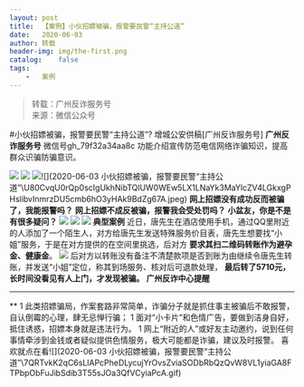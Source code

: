```yaml
---
layout:	post
title:	【案例】小伙招嫖被骗，报警要民警“主持公道”
date:	2020-06-03
author:	转载
header-img:	img/the-first.png
catalog:	false
tags:
	-	案例
---
```


<blockquote><p>转载：广州反诈服务号<br>
来源：微信公众号</p></blockquote>

#小伙招嫖被骗，报警要民警“主持公道”?
增城公安供稿[广州反诈服务号]
**广州反诈服务号**
微信号gh_79f32a34aa8c
功能介绍宣传防范电信网络诈骗知识，提高群众识骗防骗意识。

![]({{site.baseurl}}/postimg/U80CvqU0rQqG0S0XG3fcRK4qGEDtzbMGYRSlZ6OzVrANAgHfMk7qTzp3tia5diaPPetkS2ASOkmlCIu9btqclibJw.gif)
![]({{site.baseurl}}/postimg/U80CvqU0rQp0scIgUkhNibTQlUW0WEw5LyZc61LJaiaprJiar5c3VOv6zJkGkZzowH9ULEwkO79sDr8ox408ib40eQ.gif)
![]({{site.baseurl}}/postimg/U80CvqU0rQp0scIgUkhNibTQlUW0WEw5Lo7sriaDN86rO64Q3FhJGqIqJKFLHbPE6vlRlq6sV8mqAsx3ohswMTTg.png)![](2020-06-03
小伙招嫖被骗，报警要民警“主持公道”\\U80CvqU0rQp0scIgUkhNibTQlUW0WEw5LX1LNaYk3MaYlcZV4LGkxgPHslibvInmrzDU5cmb6hO3yHAk9BdZg67A.jpeg)
**网上招嫖没有成功反而被骗了，我能报警吗？**
**网上招嫖不成反被骗，报警我会受处罚吗？**
**小盆友，你是不是有很多疑问？**
![]({{site.baseurl}}/postimg/U80CvqU0rQp0scIgUkhNibTQlUW0WEw5Lq6yT9TpgvRRAASq33icvS1v3ZsAkFW6y2jF73rFMXbkxiczA4NyeAZtg.jpeg)
![]({{site.baseurl}}/postimg/U80CvqU0rQp0scIgUkhNibTQlUW0WEw5LyZc61LJaiaprJiar5c3VOv6zJkGkZzowH9ULEwkO79sDr8ox408ib40eQ.gif)
![]({{site.baseurl}}/postimg/U80CvqU0rQp0scIgUkhNibTQlUW0WEw5LyZc61LJaiaprJiar5c3VOv6zJkGkZzowH9ULEwkO79sDr8ox408ib40eQ.gif)
**典型案例**
近日，唐先生在酒店使用手机，通过QQ里附近的人添加了一个陌生人，对方给唐先生发送特殊服务价目表，唐先生想要找“小姐”服务，于是在对方提供的在空间里挑选，后对方
**要求其扫二维码转账作为避孕金、健康金**。
![]({{site.baseurl}}/postimg/U80CvqU0rQp0scIgUkhNibTQlUW0WEw5LdJ6WACNlknibJwEsDII0bdumRk3AMFHVuLdkXiaGzFvvGelltsbC8BDQ.jpeg)
后对方以转账没有备注不清楚款项是否到账为由继续令唐先生转账，并发送“小姐”定位，称其到场服务、核对后可退款处理，
**最后转了5710元，长时间没看见有人上门，才发现被骗。**
**广州反诈中心提醒**
**********
**
1
此类招嫖骗局，作案套路非常简单，诈骗分子就是抓住事主被骗后不敢报警，自认倒霉的心理，肆无忌惮行骗；
1
面对“小卡片”和色情广告，要做到洁身自好，抵住诱惑，招嫖本身就是违法行为。
1
网上“附近的人”或好友主动邀约，说到任何事情牵涉到金钱或者疑似提供色情服务，极大可能都是诈骗，建议及时报警。
喜欢就点在看![](2020-06-03
小伙招嫖被骗，报警要民警“主持公道”\\7QRTvkK2qC6sLlAPcPheDLycujYrOvsZviaSODbRbQzQvW8VL1yiaGA8FTPbpObFuJibSdib3T55sJOa3QfVCyiaPcA.gif)
